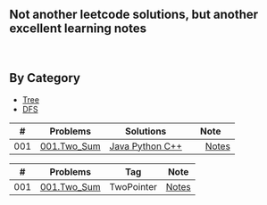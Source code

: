 Not another leetcode solutions, but another excellent learning notes
---
<br>

By Category
---
* [Tree](www.youtube.com)
* [DFS]()

| \# | Problems | Solutions | Note |
|----|----------|-----------|------|
| 001 | [001.Two_Sum](https://leetcode.com/problems/Two-Sum/) | [Java&nbsp;Python&nbsp;C++](./solutions/001.Two_Sum) | &nbsp;&nbsp;&nbsp;&nbsp;&nbsp;&nbsp;[Notes](./solutions/001.Two_Sum) |


| \# | Problems | Tag | Note |
|----|----------|-----------|------|
| 001 | [001.Two_Sum](https://leetcode.com/problems/Two-Sum/) | TwoPointer | [Notes](./solutions/001.Two_Sum) |
